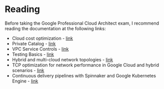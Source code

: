 # Reading

Before taking the Google Professional Cloud Architect exam, I recommend reading the documentation at the following links:

- Cloud cost optimization - [link](https://cloud.google.com/blog/topics/cost-management/principles-of-cloud-cost-optimization)
- Private Catalog - [link](https://cloud.google.com/private-catalog)
- VPC Service Controls - [link](https://cloud.google.com/vpc-service-controls)
- Testing Basics - [link](https://cloud.google.com/functions/docs/testing/test-basics)
- Hybrid and multi-cloud network topologies - [link](https://cloud.google.com/solutions/hybrid-and-multi-cloud-network-topologies)
- TCP optimization for network performance in Google Cloud and hybrid scenarios - [link](https://cloud.google.com/solutions/tcp-optimization-for-network-performance-in-gcp-and-hybrid)
- Continuous delivery pipelines with Spinnaker and Google Kubernetes Engine - [link](https://cloud.google.com/solutions/continuous-delivery-spinnaker-kubernetes-engine)
